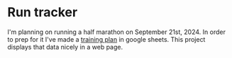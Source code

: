 # Run tracker

I'm planning on running a half marathon on September 21st, 2024. In order to prep for it I've made a [training plan](https://docs.google.com/spreadsheets/d/1Wza2DCA64LEVYjlJaJG66Vg74Bp1YNW-8P0-vDWReHw/edit?usp=sharing) in google sheets. This project displays that data nicely in a web page.
